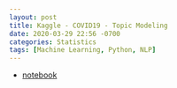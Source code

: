 ```yaml
---
layout: post
title: Kaggle - COVID19 - Topic Modeling
date: 2020-03-29 22:56 -0700
categories: Statistics
tags: [Machine Learning, Python, NLP]
---
```


- [notebook](https://ylyy93.github.io/my_blog/assets/posts/kaggle/topic-modeling-finding-related-articles.html)
